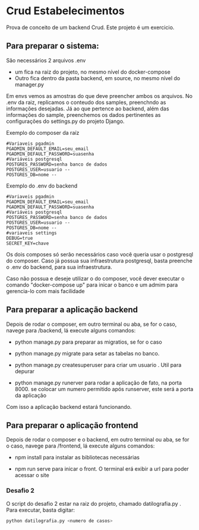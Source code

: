 # Crud Estabelecimentos
Prova de conceito de um backend Crud. Este projeto é um exercicio.

## Para preparar o sistema:

São necessários 2 arquivos .env

* um fica na raiz do projeto, no mesmo nível do docker-compose
* Outro fica dentro da pasta backend, em source, no mesmo nível do manager.py

Em envs vemos as amostras do que deve preencher ambos os arquivos. No .env da raiz, replicamos o conteudo dos samples, preenchndo as informações desejadas. Já ao que pertence ao backend, além das informações do sample, preenchemos os dados pertinentes as configurações do settings.py do projeto Django.

Exemplo do composer da raíz

```env
#Variaveis pgadmin
PGADMIN_DEFAULT_EMAIL=seu_email
PGADMIN_DEFAULT_PASSWORD=suasenha
#Variáveis postgresql
POSTGRES_PASSWORD=senha banco de dados
POSTGRES_USER=usuario --
POSTGRES_DB=nome -- 
```
Exemplo do .env do backend

```env
#Variaveis pgadmin
PGADMIN_DEFAULT_EMAIL=seu_email
PGADMIN_DEFAULT_PASSWORD=suasenha
#Variáveis postgresql
POSTGRES_PASSWORD=senha banco de dados
POSTGRES_USER=usuario --
POSTGRES_DB=nome -- 
#variaveis settings
DEBUG=true
SECRET_KEY=chave 
```

Os dois composes só serão necessários caso você queria usar o postgresql do composer. Caso já possua sua infraestrutura postgresql, basta preenche o .env do backend, para sua infraestrutura.

Caso não possua e deseje utilizar o do composer, você dever executar o comando "docker-compose up" para inicar o banco e um admim para gerencia-lo com mais facilidade

## Para preparar a aplicação backend

Depois de rodar o composer, em outro terminal ou aba, se for o caso, navege para /backend, lá execute alguns comandos:

* python manage.py para preparar as migratios, se for o caso

* python manage.py migrate para setar as tabelas no banco.

* python manage.py createsuperuser para criar um usuario . Util para depurar

* python manage.py runerver para rodar a aplicação de fato, na porta 8000. se colocar um numero permitido após runserver, este será a porta da aplicação

Com isso a aplicação backend estará funcionando.

## Para preparar o aplicação frontend

Depois de rodar o composer e o backend, em outro terminal ou aba, se for o caso, navege para /frontend, lá execute alguns comandos:

* npm install para instalar as bibliotecas necessárias

* npm run serve para inicar o front. O terminal erá exibir a url para poder acessar o site

### Desafio 2

O script do desafio 2 estar na raiz do projeto, chamado datilografia.py . Para executar, basta digitar:

```bash
python datilografia.py <numero de casos>
```